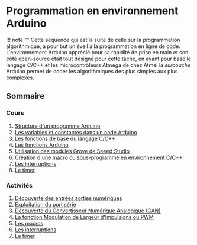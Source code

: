 # Programmation en environnement Arduino

!!! note ""
    Cette séquence qui est la suite de celle sur la programmation algorithmique, a pour but un éveil à la programmation en ligne de code. L'environnement Arduino apprécié pour sa rapidité de prise en main et son côté open-source était tout désigné pour cette tâche, en ayant pour base le langage C/C++ et les microcontrôleurs Atmega de chez Atmel la *surcouche* Arduino permet de coder les algorithmiques des plus simples aux plus complexes.

## Sommaire

### Cours

1. [Structure d'un programme Arduino](\psti2d\arduino\01-Structure_d_un_programme_Arduino)
2. [Les variables et constantes dans un code Arduino](\psti2d\arduino\02-Variables_constantes)
3. [Les fonctions de base du langage C/C++](\psti2d\arduino\03-Fonctions_C++)
4. [Les fonctions Arduino](\psti2d\arduino\04-Fonctions_Arduino)
5. [Utilisation des modules Grove de Seeed Studio](\psti2d\arduino\05-Modules_Grove)
6. [Création d'une macro ou sous-programme en environnement C/C++](\psti2d\arduino\06-Creer_une_macro)
7. [Les interruptions](\psti2d\arduino\07-interruptions)
8. [Le timer](\psti2d\arduino\08-timer)

### Activités

1. [Découverte des entrées sorties numériques](\psti2d\arduino\ACT1-InOutNum)
2. [Exploitation du port série](\psti2d\arduino\ACT2-Serial)
3. [Découverte du Convertisseur Numérique Analogique (CAN)](\psti2d\arduino\ACT3-CAN)
4. [La fonction Modulation de Largeur d'Impulsions ou PWM](\psti2d\arduino\ACT4-PWM)
5. [Les macros](\psti2d\arduino\ACT5-Macros)
6. [Les interruptions](\psti2d\arduino\ACT6-Interrupts)
7. [Le timer](\psti2d\arduino\ACT7-Timer)


